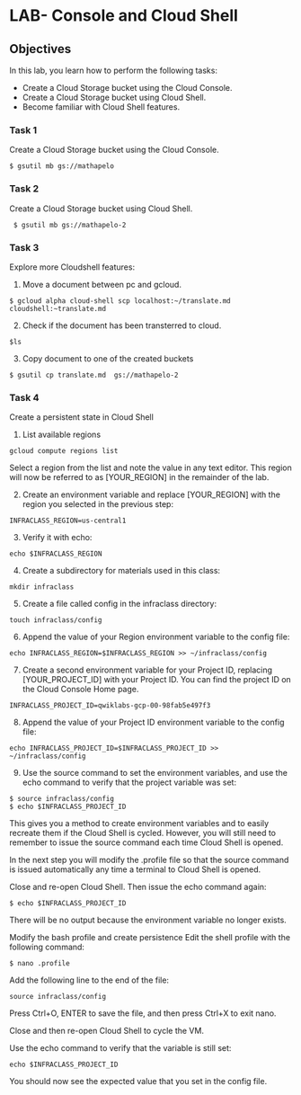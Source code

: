 
# LAB- Console and Cloud Shell
## Objectives
In this lab, you learn how to perform the following tasks:
- Create a Cloud Storage bucket using the Cloud Console.
- Create a Cloud Storage bucket using Cloud Shell.
- Become familiar with Cloud Shell features.

### Task 1 

Create a Cloud Storage bucket using the Cloud Console.
```
$ gsutil mb gs://mathapelo
```
### Task 2

Create a Cloud Storage bucket using Cloud Shell.
```
 $ gsutil mb gs://mathapelo-2
```

### Task 3
Explore more Cloudshell features:
1. Move a document between pc and gcloud.
```
$ gcloud alpha cloud-shell scp localhost:~/translate.md cloudshell:~translate.md
```
2. Check if the document has been transterred to cloud.
```
$ls
```
3. Copy document to one of the created buckets
```
$ gsutil cp translate.md  gs://mathapelo-2
```

### Task 4

Create a persistent state in Cloud Shell


1. List available regions
```
gcloud compute regions list
```
Select a region from the list and note the value in any text editor. This region will now be referred to as [YOUR_REGION] in the remainder of the lab.


2. Create an environment variable and replace [YOUR_REGION] with the region you selected in the previous step:
```
INFRACLASS_REGION=us-central1
```
3. Verify it with echo:
```
echo $INFRACLASS_REGION
```
4. Create a subdirectory for materials used in this class:
```
mkdir infraclass
```
5. Create a file called config in the infraclass directory:
```
touch infraclass/config
```

6. Append the value of your Region environment variable to the config file:
```
echo INFRACLASS_REGION=$INFRACLASS_REGION >> ~/infraclass/config
```
7. Create a second environment variable for your Project ID, replacing [YOUR_PROJECT_ID] with your Project ID. You can find the project ID on the Cloud Console Home page.
```
INFRACLASS_PROJECT_ID=qwiklabs-gcp-00-98fab5e497f3
```
8. Append the value of your Project ID environment variable to the config file:
```
echo INFRACLASS_PROJECT_ID=$INFRACLASS_PROJECT_ID >> ~/infraclass/config
```
9. Use the source command to set the environment variables, and use the echo command to verify that the project variable was set:
```
$ source infraclass/config
$ echo $INFRACLASS_PROJECT_ID
```
This gives you a method to create environment variables and to easily recreate them if the Cloud Shell is cycled. However, you will still need to remember to issue the source command each time Cloud Shell is opened.

In the next step you will modify the .profile file so that the source command is issued automatically any time a terminal to Cloud Shell is opened.

Close and re-open Cloud Shell. Then issue the echo command again:
```
$ echo $INFRACLASS_PROJECT_ID
```
There will be no output because the environment variable no longer exists.

Modify the bash profile and create persistence
Edit the shell profile with the following command:
```
$ nano .profile
```
Add the following line to the end of the file:
```
source infraclass/config
```
Press Ctrl+O, ENTER to save the file, and then press Ctrl+X to exit nano.

Close and then re-open Cloud Shell to cycle the VM.

Use the echo command to verify that the variable is still set:
```
echo $INFRACLASS_PROJECT_ID
```
You should now see the expected value that you set in the config file.



